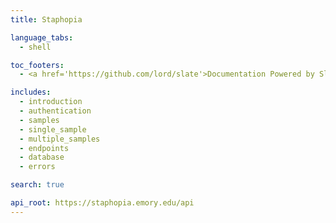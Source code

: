 ```yaml
---
title: Staphopia

language_tabs:
  - shell

toc_footers:
  - <a href='https://github.com/lord/slate'>Documentation Powered by Slate</a>

includes:
  - introduction
  - authentication
  - samples
  - single_sample
  - multiple_samples
  - endpoints
  - database
  - errors

search: true

api_root: https://staphopia.emory.edu/api
---
```


